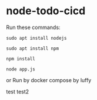 # node-todo-cicd

Run these commands:


`sudo apt install nodejs`


`sudo apt install npm`


`npm install`

`node app.js`

or Run by docker compose by luffy

test
test2

